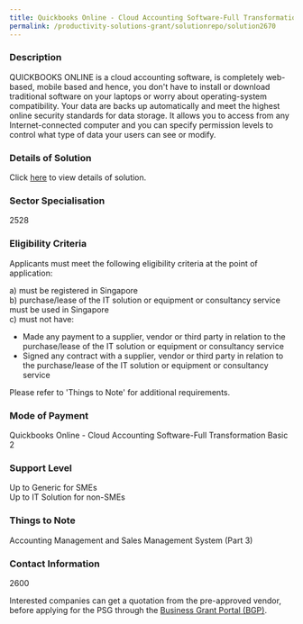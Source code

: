 ```yaml
---
title: Quickbooks Online - Cloud Accounting Software-Full Transformation Basic 2
permalink: /productivity-solutions-grant/solutionrepo/solution2670
---
```


### Description

QUICKBOOKS ONLINE is a cloud accounting software, is completely web-based, mobile based and hence, you don't have to install or download traditional software on your laptops or worry about operating-system compatibility. Your data are backs up automatically and meet the highest online security standards for data storage.  It allows you to access from any Internet-connected computer and you can specify permission levels to control what type of data your users can see or modify.

### Details of Solution

Click <a href='Angels Business Consulting Pte. Ltd.' target='_blank' rel='noopener'>here</a> to view details of solution.

### Sector Specialisation

 2528 

### Eligibility Criteria

Applicants must meet the following eligibility criteria at the point of application:

a) must be registered in Singapore <br>
b) purchase/lease of the IT solution or equipment or consultancy service must be used in Singapore <br>
c) must not have:
- Made any payment to a supplier, vendor or third party in relation to the purchase/lease of the IT solution or equipment or consultancy service
- Signed any contract with a supplier, vendor or third party in relation to the purchase/lease of the IT solution or equipment or consultancy service

Please refer to 'Things to Note' for additional requirements.

### Mode of Payment
Quickbooks Online - Cloud Accounting Software-Full Transformation Basic 2

### Support Level
Up to Generic for SMEs <br>
Up to IT Solution for non-SMEs

### Things to Note
Accounting Management and Sales Management System (Part 3)

### Contact Information
2600

Interested companies can get a quotation from the pre-approved vendor, before applying for the PSG through the <a target='_blank' rel='noopener' href='https://www.businessgrants.gov.sg/'>Business Grant Portal (BGP)</a>.
